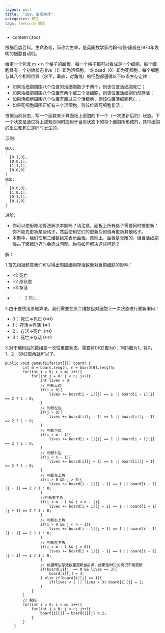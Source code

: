 ```yaml
---
layout: post
title:  "289. 生命游戏"
categories: 算法
tags: leetcode 数组
---
```


* content
{:toc}

<!--more-->

根据百度百科，生命游戏，简称为生命，是英国数学家约翰·何顿·康威在1970年发明的细胞自动机。

给定一个包含 m × n 个格子的面板，每一个格子都可以看成是一个细胞。每个细胞具有一个初始状态 live（1）即为活细胞， 或 dead（0）即为死细胞。每个细胞与其八个相邻位置（水平，垂直，对角线）的细胞都遵循以下四条生存定律：

* 如果活细胞周围八个位置的活细胞数少于两个，则该位置活细胞死亡；
* 如果活细胞周围八个位置有两个或三个活细胞，则该位置活细胞仍然存活；
* 如果活细胞周围八个位置有超过三个活细胞，则该位置活细胞死亡；
* 如果死细胞周围正好有三个活细胞，则该位置死细胞复活；

根据当前状态，写一个函数来计算面板上细胞的下一个（一次更新后的）状态。下一个状态是通过将上述规则同时应用于当前状态下的每个细胞所形成的，其中细胞的出生和死亡是同时发生的。

示例:

```
输入: 
[
  [0,1,0],
  [0,0,1],
  [1,1,1],
  [0,0,0]
]
输出: 
[
  [0,0,0],
  [1,0,1],
  [0,1,1],
  [0,1,0]
]
```

进阶:

* 你可以使用原地算法解决本题吗？请注意，面板上所有格子需要同时被更新：你不能先更新某些格子，然后使用它们的更新后的值再更新其他格子。
* 本题中，我们使用二维数组来表示面板。原则上，面板是无限的，但当活细胞侵占了面板边界时会造成问题。你将如何解决这些问题？

解：

1.首先根据题意我们可以得出周围细胞存活数量对当前细胞的影响：

* <2 死亡
* =2 原状态
* =3 存活
* >3 死亡

2.由于要使用原地算法，我们需要在原二维数组对细胞下一次状态进行重新编码：

* 0： 死亡=>死亡  0=>0
* 1： 存活=>存活  1=>1
* 2： 存活=>死亡  1=>0
* 3： 死亡=>存活  0=>1

3.对于编码后的数组要一次性重置状态，需要将0和2置为0；1和3置为1。将0，1，2，3对2取余就可以了。


```
public void gameOfLife(int[][] board) {
        int m = board.length, n = board[0].length;
        for(int i = 0; i < m; i++){
            for(int j = 0; j < n; j++){
                int lives = 0;
                // 判断上边
                if(i > 0){
                    lives += board[i - 1][j] == 1 || board[i - 1][j] == 2 ? 1 : 0;
                }
                // 判断左边
                if(j > 0){
                    lives += board[i][j - 1] == 1 || board[i][j - 1] == 2 ? 1 : 0;
                }
                // 判断下边
                if(i < m - 1){
                    lives += board[i + 1][j] == 1 || board[i + 1][j] == 2 ? 1 : 0;
                }
                // 判断右边
                if(j < n - 1){
                    lives += board[i][j + 1] == 1 || board[i][j + 1] == 2 ? 1 : 0;
                }
                // 判断左上角
                if(i > 0 && j > 0){
                    lives += board[i - 1][j - 1] == 1 || board[i - 1][j - 1] == 2 ? 1 : 0;
                }
                //判断右下角
                if(i < m - 1 && j < n - 1){
                    lives += board[i + 1][j + 1] == 1 || board[i + 1][j + 1] == 2 ? 1 : 0;
                }
                // 判断右上角
                if(i > 0 && j < n - 1){
                    lives += board[i - 1][j + 1] == 1 || board[i - 1][j + 1] == 2 ? 1 : 0;
                }
                // 判断左下角
                if(i < m - 1 && j > 0){
                    lives += board[i + 1][j - 1] == 1 || board[i + 1][j - 1] == 2 ? 1 : 0;
                }
                // 根据周边存活数量更新当前点，结果是0和1的情况不用更新
                if(board[i][j] == 0 && lives == 3){
                    board[i][j] = 3;
                } else if(board[i][j] == 1){
                    if(lives < 2 || lives > 3) board[i][j] = 2;
                }
            }
        }
        // 解码
        for(int i = 0; i < m; i++){
            for(int j = 0; j < n; j++){
                board[i][j] = board[i][j] % 2;
            }
        }
    }
```